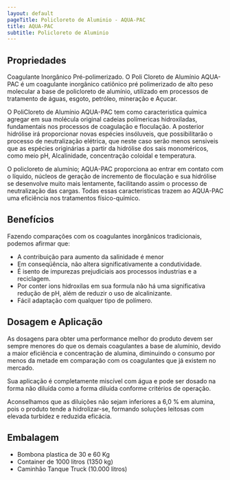 ```yaml
---
layout: default
pageTitle: Policloreto de Aluminio - AQUA-PAC
title: AQUA-PAC
subtitle: Policloreto de Aluminio
---
```


## Propriedades
Coagulante Inorgânico Pré-polimerizado.
O Poli Cloreto de Alumínio AQUA-PAC é um coagulante inorgânico catiônico pré polimerizado de alto peso molecular a base de policloreto de alumínio, utilizado em processos de tratamento de águas, esgoto, petróleo, mineração e Açucar.

O PoliCloreto de Alumínio AQUA-PAC tem como caracteristica química agregar em sua molécula original cadeias polímericas hidroxiladas, fundamentais nos processos de coagulação e floculação. A posterior hidrólise irá proporcionar novas espécies insóluveis, que possibilitarão o processo de neutralização elétrica, que neste caso serão menos sensiveis que as espécies originárias a partir da hidrólise dos sais monoméricos, como meio pH, Alcalinidade, concentração coloidal e temperatura.

O policloreto de alumínio; AQUA-PAC proporciona ao entrar em contato com o líquido, núcleos de geração de incremento de floculação e sua hidrólise se desenvolve muito mais lentamente, facilitando assim o processo de neutralização das cargas. Todas essas caracteristicas trazem ao AQUA-PAC uma eficiência nos tratamentos físico-químico.

## Benefícios
Fazendo comparações com os coagulantes inorgânicos tradicionais, podemos afirmar que:

- A contribuição para aumento da salinidade é menor 
- Em conseqüência, não altera significativamente a condutividade. 
- É isento de impurezas prejudiciais aos processos industrias e a reciclagem. 
- Por conter ions hidroxilas em sua formula não há uma significativa redução de pH, além de reduzir o uso de alcalinizante. 
- Fácil adaptação com qualquer tipo de polímero.

## Dosagem e Aplicação

As dosagens para obter uma performance melhor do produto devem ser sempre menores do que os demais  coagulantes  a  base  de  alumínio,  devido a maior eficiência e concentração de alumina, diminuindo o consumo por menos da metade em comparação com os coagulantes que já existem no mercado.

Sua aplicação é completamente miscível com água e pode ser dosado na forma não diluída como a forma diluída conforme critérios de operação.

Aconselhamos que as diluições não sejam inferiores a 6,0  % em alumina, pois o produto tende a hidrolizar-se, formando soluções leitosas com elevada turbidez e reduzida eficácia. 

## Embalagem

- Bombona plastica de 30 e 60 Kg
- Container de 1000 litros (1350 kg)
- Caminhão Tanque Truck (10.000 litros)



